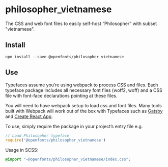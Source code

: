 
# philosopher_vietnamese

The CSS and web font files to easily self-host “Philosopher” with subset "vietnamese".

## Install

`npm install --save @openfonts/philosopher_vietnamese`

## Use

Typefaces assume you’re using webpack to process CSS and files. Each typeface
package includes all necessary font files (woff2, woff) and a CSS file with
font-face declarations pointing at these files.

You will need to have webpack setup to load css and font files. Many tools built
with Webpack will work out of the box with Typefaces such as [Gatsby](https://github.com/gatsbyjs/gatsby)
and [Create React App](https://github.com/facebookincubator/create-react-app).

To use, simply require the package in your project’s entry file e.g.

```javascript
// Load Philosopher typeface
require('@openfonts/philosopher_vietnamese')
```

Usage in SCSS:
```scss
@import "~@openfonts/philosopher_vietnamese/index.css";
```
